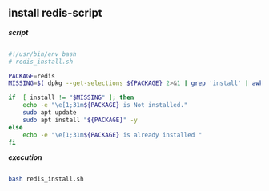 ## install redis-script

**_script_**

```bash

#!/usr/bin/env bash
# redis_install.sh

PACKAGE=redis
MISSING=$( dpkg --get-selections ${PACKAGE} 2>&1 | grep 'install' | awk '{ print $2 }')

if  [ install != "$MISSING" ]; then
    echo -e "\e[1;31m${PACKAGE} is Not installed."
    sudo apt update
    sudo apt install "${PACKAGE}" -y   
else
    echo -e "\e[1;31m${PACKAGE} is already installed "
fi

```

**_execution_**

```bash

bash redis_install.sh

```
